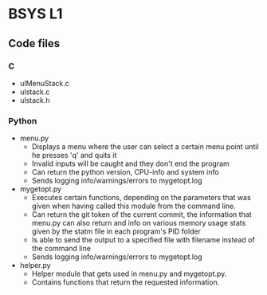 # BSYS L1

## Code files

### C
* ulMenuStack.c
* ulstack.c
* ulstack.h

### Python
* menu.py
	* Displays a menu where the user can select a certain menu point until he presses 'q' and quits it
	* Invalid inputs will be caught and they don't end the program
	* Can return the python version, CPU-info and system info
	* Sends logging info/warnings/errors to mygetopt.log
* mygetopt.py
	* Executes certain functions, depending on the parameters that was given when having called this module from the command line.
	* Can return the git token of the current commit, the information that menu.py can also return and info on various memory usage stats given by the statm file in each program's PID folder
	* Is able to send the output to a specified file with filename instead of the command line
	* Sends logging info/warnings/errors to mygetopt.log
* helper.py
	* Helper module that gets used in menu.py and mygetopt.py. 
	* Contains functions that return the requested information.